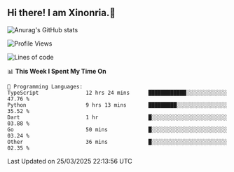 ## Hi there! I am Xinonria.👋

![Anurag's GitHub stats](https://status-git-main-xinonrias-projects-f26540e3.vercel.app/api?username=xinonria&hide=stars,issues)

<!--START_SECTION:waka-->
![Profile Views](http://img.shields.io/badge/Profile%20Views-0-blue)

![Lines of code](https://img.shields.io/badge/From%20Hello%20World%20I%27ve%20Written-2.0%20million%20lines%20of%20code-blue)

📊 **This Week I Spent My Time On** 

```text
💬 Programming Languages: 
TypeScript               12 hrs 24 mins      ████████████░░░░░░░░░░░░░   47.76 % 
Python                   9 hrs 13 mins       █████████░░░░░░░░░░░░░░░░   35.52 % 
Dart                     1 hr                █░░░░░░░░░░░░░░░░░░░░░░░░   03.88 % 
Go                       50 mins             █░░░░░░░░░░░░░░░░░░░░░░░░   03.24 % 
Other                    36 mins             █░░░░░░░░░░░░░░░░░░░░░░░░   02.35 % 
```


 Last Updated on 25/03/2025 22:13:56 UTC
<!--END_SECTION:waka-->

<!--
**xinonria/xinonria** is a ✨ _special_ ✨ repository because its `README.md` (this file) appears on your GitHub profile.

Here are some ideas to get you started:

- 🔭 I’m currently working on ...
- 🌱 I’m currently learning ...
- 👯 I’m looking to collaborate on ...
- 🤔 I’m looking for help with ...
- 💬 Ask me about ...
- 📫 How to reach me: ...
- 😄 Pronouns: ...
- ⚡ Fun fact: ...
-->
